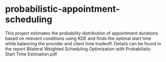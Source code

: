 # probabilistic-appointment-scheduling
This project estimates the probability distribution of appointment durations based on relevant conditions using KDE and finds the optimal start time while balancing the provider and client time tradeoff. Details can be found in the report Bilateral Weighted Scheduling Optimization with Probabilistic Start Time Estimation.pdf

